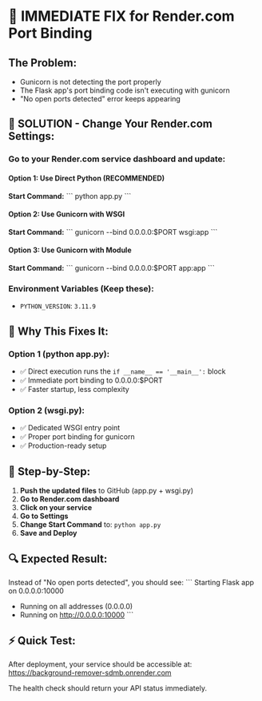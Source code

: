 # 🔧 IMMEDIATE FIX for Render.com Port Binding

## The Problem:
- Gunicorn is not detecting the port properly
- The Flask app's port binding code isn't executing with gunicorn
- "No open ports detected" error keeps appearing

## 🚀 SOLUTION - Change Your Render.com Settings:

### Go to your Render.com service dashboard and update:

#### Option 1: Use Direct Python (RECOMMENDED)
**Start Command:**
\`\`\`
python app.py
\`\`\`

#### Option 2: Use Gunicorn with WSGI
**Start Command:**
\`\`\`
gunicorn --bind 0.0.0.0:$PORT wsgi:app
\`\`\`

#### Option 3: Use Gunicorn with Module
**Start Command:**
\`\`\`
gunicorn --bind 0.0.0.0:$PORT app:app
\`\`\`

### Environment Variables (Keep these):
- `PYTHON_VERSION`: `3.11.9`

## 🎯 Why This Fixes It:

### Option 1 (python app.py):
- ✅ Direct execution runs the `if __name__ == '__main__':` block
- ✅ Immediate port binding to 0.0.0.0:$PORT
- ✅ Faster startup, less complexity

### Option 2 (wsgi.py):
- ✅ Dedicated WSGI entry point
- ✅ Proper port binding for gunicorn
- ✅ Production-ready setup

## 📝 Step-by-Step:

1. **Push the updated files** to GitHub (app.py + wsgi.py)
2. **Go to Render.com dashboard**
3. **Click on your service**
4. **Go to Settings**
5. **Change Start Command** to: `python app.py`
6. **Save and Deploy**

## 🔍 Expected Result:
Instead of "No open ports detected", you should see:
\`\`\`
Starting Flask app on 0.0.0.0:10000
* Running on all addresses (0.0.0.0)
* Running on http://0.0.0.0:10000
\`\`\`

## ⚡ Quick Test:
After deployment, your service should be accessible at:
https://background-remover-sdmb.onrender.com

The health check should return your API status immediately.
